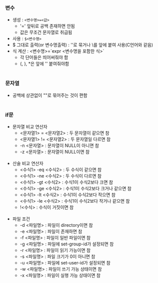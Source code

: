 ### 변수
* 생성 : `<변수명>=<값>`
  * '=' 앞뒤로 공백 존재하면 안됨
  * 값은 무조건 문자열로 취급됨
* 사용 : `$<변수명>`
* $ 그대로 출력(or 변수명출력) : ''로 묶거나 \를 앞에 붙여 사용(C언어와 같음)
* 식 계산 : <변수명>=\`expr <변수명을 포함한 식>\`
  * 각 단어들은 띄어써줘야 함
  * (, ), *은 앞에 '\' 붙여줘야함<br></br>
### 문자열
* 공백에 상관없이 ""로 묶어주는 것이 편함<br></br>
### if문
* 문자열 비교 연산자
  * <문자열1> = <문자열2> : 두 문자열이 같으면 참
  * <문자열1> != <문자열2> : 두 문자열일 다르면 참
  * -n <문자열> : 문자열이 NULL이 아니면 참
  * -z <문자열> : 문자열이 NULL이면 참<br></br>
* 산술 비교 연산자
  * <수식1> -eq <수식2> : 두 수식이 같으면 참
  * <수식1> -ne <수식2> : 두 수식이 다르면 참
  * <수식1> -gt <수식2> : 수식1이 수식2보다 크면 참
  * <수식1> -ge <수식2> : 수식1이 수식2보다 크거나 같으면 참
  * <수식1> -lt <수식2> : 수식1이 수식2보다 작으면 참
  * <수식1> -le <수식2> : 수식1이 수식2보다 작거나 같으면 참
  * !<수식> : 수식이 거짓이면 참<br></br>
* 파일 조건
  * -d <파일명> : 파일이 directory이면 참
  * -e <파일명> : 파일이 존재하면 참
  * -f <파일명> : 파일이 일반 파일이면 참
  * -g <파일명> : 파일에 set-group-id가 설정되면 참
  * -r <파일명> : 파일이 읽기 가능이면 참
  * -s <파일명> : 파일 크기가 0이 아니면 참
  * -u <파일명> : 파일에 set-user-id가 설정되면 참
  * -w <파일명> : 파일이 쓰기 가능 상태이면 참
  * -x <파일명> : 파일이 실행 가능 상태이면 참
